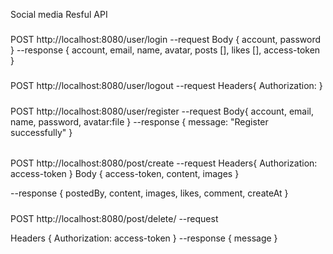 Social media Resful API

###

POST http://localhost:8080/user/login
--request
Body {
account,
password
}
--response {
account, email, name, avatar, posts [], likes [],
access-token
}

#####

POST http://localhost:8080/user/logout
--request
Headers{
    Authorization: <access-token>
}

#####

POST http://localhost:8080/user/register
--request
Body{
account, email, name, password, avatar:file
}
--response {
message: "Register successfully"
}

######

POST http://localhost:8080/post/create
--request
Headers{
    Authorization: access-token
}
Body {
    access-token, content, images
}


--response {
    postedBy, content, images, likes, comment, createAt
}

#####

POST http://localhost:8080/post/delete/<postId>
--request 

Headers {
Authorization: access-token
}
--response {
    message
}
